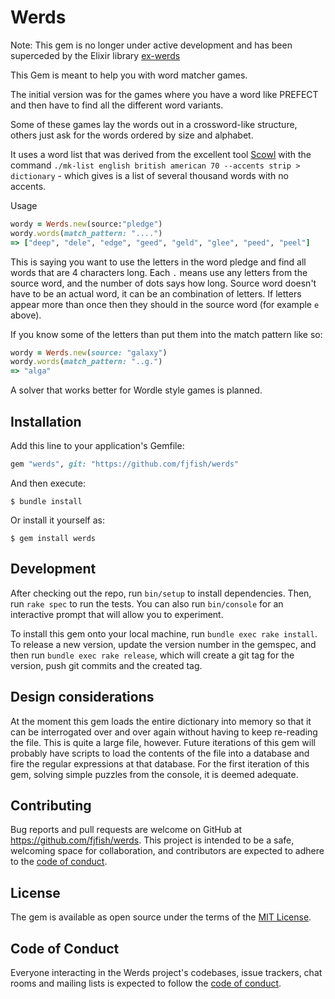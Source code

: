 # Werds

Note: This gem is no longer under active development and has been superceded by the Elixir library [ex-werds](https://github.com/fjfish/ex-werds)

This Gem is meant to help you with word matcher games.

The initial version was for the games where you have a word like PREFECT and then have to find all the different word variants.

Some of these games lay the words out in a crossword-like structure, others just ask for the words ordered by size and alphabet.

It uses a word list that was derived from the excellent tool [Scowl](http://wordlist.aspell.net/) with the command `./mk-list english british american 70 --accents strip > dictionary` - which gives is a list of several thousand words with no accents.

Usage

```ruby
wordy = Werds.new(source:"pledge")
wordy.words(match_pattern: "....")
=> ["deep", "dele", "edge", "geed", "geld", "glee", "peed", "peel"]
```

This is saying you want to use the letters in the word pledge and find all words that are 4 characters long. Each `.` means use any letters from the source word, and the number of dots says how long. Source word doesn't have to be an actual word, it can be an combination of letters. If letters appear more than once then they should in the source word (for example `e` above).

If you know some of the letters than put them into the match pattern like so:

```ruby
wordy = Werds.new(source: "galaxy")
wordy.words(match_pattern: "..g.")
=> "alga"
```

A solver that works better for Wordle style games is planned.

## Installation

Add this line to your application's Gemfile:

```ruby
gem "werds", git: "https://github.com/fjfish/werds"
```

And then execute:

    $ bundle install

Or install it yourself as:

    $ gem install werds

## Development

After checking out the repo, run `bin/setup` to install dependencies. Then, run `rake spec` to run the tests. You can also run `bin/console` for an interactive prompt that will allow you to experiment.

To install this gem onto your local machine, run `bundle exec rake install`. To release a new version, update the version number in the gemspec, and then run `bundle exec rake release`, which will create a git tag for the version, push git commits and the created tag.

## Design considerations

At the moment this gem loads the entire dictionary into memory so that it can be interrogated over and over again without having to keep re-reading the file. This is quite a large file, however. Future iterations of this gem will probably have scripts to load the contents of the file into a database and fire the regular expressions at that database. For the first iteration of this gem, solving simple puzzles from the console, it is deemed adequate.

## Contributing

Bug reports and pull requests are welcome on GitHub at https://github.com/fjfish/werds. This project is intended to be a safe, welcoming space for collaboration, and contributors are expected to adhere to the [code of conduct](https://github.com/fjfish/werds/blob/master/CODE_OF_CONDUCT.md).

## License

The gem is available as open source under the terms of the [MIT License](https://opensource.org/licenses/MIT).

## Code of Conduct

Everyone interacting in the Werds project's codebases, issue trackers, chat rooms and mailing lists is expected to follow the [code of conduct](https://github.com/fjfish/werds/blob/master/CODE_OF_CONDUCT.md).
